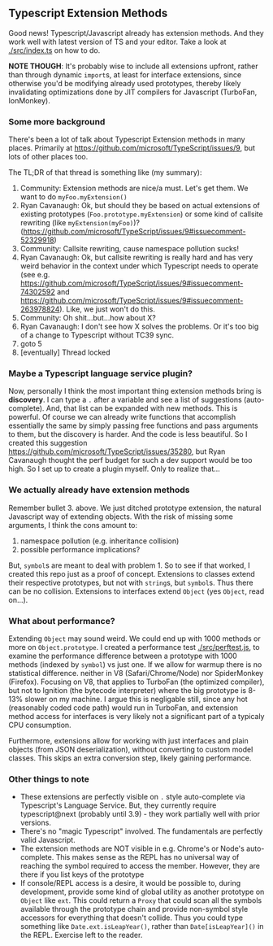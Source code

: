 ## Typescript Extension Methods

Good news! Typescript/Javascript already has extension methods. And they work well with latest version of TS and your editor. Take a look at [./src/index.ts](./src/index.ts) on how to do.

**NOTE THOUGH**: It's probably wise to include all extensions upfront, rather than through dynamic `import`s, at least for interface extensions, since otherwise you'd be modifying already used prototypes, thereby likely invalidating optimizations done by JIT compilers for Javascript (TurboFan, IonMonkey).

### Some more background

There's been a lot of talk about Typescript Extension methods in many places. Primarily at https://github.com/microsoft/TypeScript/issues/9, but lots of other places too.

The TL;DR of that thread is something like (my summary):

1. Community: Extension methods are nice/a must. Let's get them. We want to do `myFoo.myExtension()`
1. Ryan Cavanaugh: Ok, but should they be based on actual extensions of existing prototypes (`Foo.prototype.myExtension`) or some kind of callsite rewriting (like `myExtension(myFoo)`)? (https://github.com/microsoft/TypeScript/issues/9#issuecomment-52329918)
1. Community: Callsite rewriting, cause namespace pollution sucks!
1. Ryan Cavanaugh: Ok, but callsite rewriting is really hard and has very weird behavior in the context under which Typescript needs to operate (see e.g. https://github.com/microsoft/TypeScript/issues/9#issuecomment-74302592 and https://github.com/microsoft/TypeScript/issues/9#issuecomment-263978824). Like, we just won't do this.
1. Community: Oh shit...but...how about X? 
1. Ryan Cavanaugh: I don't see how X solves the problems. Or it's too big of a change to Typescript without TC39 sync. 
1. goto 5
1. [eventually] Thread locked


### Maybe a Typescript language service plugin?

Now, personally I think the most important thing extension methods bring is **discovery**. I can type a `.` after a variable and see a list of suggestions (auto-complete). And, that list can be expanded with new methods. This is powerful. Of course we can already write functions that accomplish essentially the same by simply passing free functions and pass arguments to them, but the discovery is harder. And the code is less beautiful. So I created this suggestion https://github.com/microsoft/TypeScript/issues/35280, but Ryan Cavanaugh thought the perf budget for such a dev support would be too high. So I set up to create a plugin myself. Only to realize that...

### We actually already have extension methods

Remember bullet 3. above. We just ditched prototype extension, the natural Javascript way of extending objects. With the risk of missing some arguments, I think the cons amount to:

  1. namespace pollution (e.g. inheritance collision)
  1. possible performance implications?

But, `symbol`s are meant to deal with problem 1. So to see if that worked, I created this repo just as a proof of concept. Extensions to classes extend their respective prototypes, but not with `string`s, but `symbol`s. Thus there can be no collision. Extensions to interfaces extend `Object` (yes `Object`, read on...).

### What about performance?

  Extending `Object` may sound weird. We could end up with 1000 methods or more on `Object.prototype`. I created a performance test [./src/perftest.js](./src/perftest.js), to examine the performance difference between a prototype with 1000 methods (indexed by `symbol`) vs just one. If we allow for warmup there is no statistical difference. neither in V8 (Safari/Chrome/Node) nor SpiderMonkey (Firefox). Focusing on V8, that applies to TurboFan (the optimized compiler), but not to Ignition (the bytecode interpreter) where the big prototype is 8-13% slower on my machine. I argue this is negligable still, since any hot (reasonably coded code path) would run in TurboFan, and extension method access for interfaces is very likely not a significant part of a typicaly CPU consumption. 
  
  Furthermore, extensions allow for working with just interfaces and plain objects (from JSON deserialization), without converting to custom model classes. This skips an extra conversion step, likely gaining performance.

### Other things to note

- These extensions are perfectly visible on `.` style auto-complete via Typescript's Language Service. But, they currently require typescript@next (probably until 3.9) - they work partially well with prior versions.
- There's no "magic Typescript" involved. The fundamentals are perfectly valid Javascript.
- The extension methods are NOT visible in e.g. Chrome's or Node's auto-complete. This makes sense as the REPL has no universal way of reaching the symbol required to access the member. However, they are there if you list keys of the prototype
- If console/REPL access is a desire, it would be possible to, during development, provide some kind of global utility as another prototype on `Object` like `ext`. This could return a `Proxy` that could scan all the symbols available through the prototype chain and provide non-symbol style accessors for everything that doesn't collide. Thus you could type something like `Date.ext.isLeapYear()`, rather than `Date[isLeapYear]()` in the REPL. Exercise left to the reader. 
